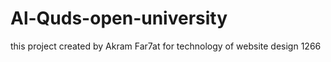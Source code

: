# Al-Quds-open-university
this project created by Akram Far7at for technology of website design 1266
